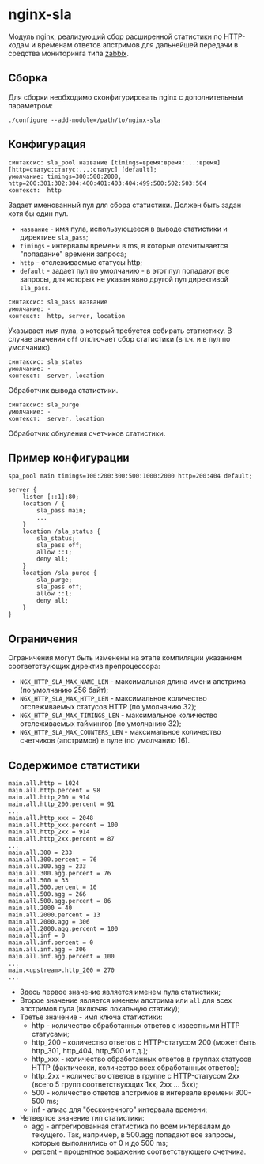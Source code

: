 # nginx-sla

Модуль [nginx](http://nginx.org/ru/), реализующий сбор расширенной статистики по HTTP-кодам и временам ответов апстримов для дальнейшей передачи в средства мониторинга типа [zabbix](http://www.zabbix.com/).

## Сборка

Для сборки необходимо сконфигурировать nginx с дополнительным параметром:

```
./configure --add-module=/path/to/nginx-sla
```

## Конфигурация

```
синтаксис: sla_pool название [timings=время:время:...:время] [http=статус:статус:...:статус] [default];
умолчание: timings=300:500:2000, http=200:301:302:304:400:401:403:404:499:500:502:503:504
контекст:  http
```

Задает именованный пул для сбора статистики. Должен быть задан хотя бы один пул.

* `название` - имя пула, использующееся в выводе статистики и директиве `sla_pass`;
* `timings` - интервалы времени в ms, в которые отсчитывается "попадание" времени запроса;
* `http` - отслеживаемые статусы http;
* `default` - задает пул по умолчанию - в этот пул попадают все запросы, для которых не указан явно другой пул директивой `sla_pass`.

```
синтаксис: sla_pass название
умолчание: -
контекст:  http, server, location
```

Указывает имя пула, в который требуется собирать статистику. В случае значения `off` отключает сбор статистики (в т.ч. и в пул по умолчанию).

```
синтаксис: sla_status
умолчание: -
контекст:  server, location
```

Обработчик вывода статистики.

```
синтаксис: sla_purge
умолчание: -
контекст:  server, location
```

Обработчик обнуления счетчиков статистики.

## Пример конфигурации

```
spa_pool main timings=100:200:300:500:1000:2000 http=200:404 default;

server {
    listen [::1]:80;
    location / {
        sla_pass main;
        ...
    }
    location /sla_status {
        sla_status;
        sla_pass off;
        allow ::1;
        deny all;
    }
    location /sla_purge {
        sla_purge;
        sla_pass off;
        allow ::1;
        deny all;
    }
}
```

## Ограничения

Ограничения могут быть изменены на этапе компиляции указанием соответствующих директив препроцессора:

* `NGX_HTTP_SLA_MAX_NAME_LEN` - максимальная длина имени апстрима (по умолчанию 256 байт);
* `NGX_HTTP_SLA_MAX_HTTP_LEN` - максимальное количество отслеживаемых статусов HTTP (по умолчанию 32);
* `NGX_HTTP_SLA_MAX_TIMINGS_LEN` - максимальное количество отслеживаемых таймингов (по умолчанию 32);
* `NGX_HTTP_SLA_MAX_COUNTERS_LEN` - максимальное количество счетчиков (апстримов) в пуле (по умолчанию 16).

## Содержимое статистики

```
main.all.http = 1024
main.all.http.percent = 98
main.all.http_200 = 914
main.all.http_200.percent = 91
...
main.all.http_xxx = 2048
main.all.http_xxx.percent = 100
main.all.http_2xx = 914
main.all.http_2xx.percent = 87
...
main.all.300 = 233
main.all.300.percent = 76
main.all.300.agg = 233
main.all.300.agg.percent = 76
main.all.500 = 33
main.all.500.percent = 10
main.all.500.agg = 266
main.all.500.agg.percent = 86
main.all.2000 = 40
main.all.2000.percent = 13
main.all.2000.agg = 306
main.all.2000.agg.percent = 100
main.all.inf = 0
main.all.inf.percent = 0
main.all.inf.agg = 306
main.all.inf.agg.percent = 100
...
main.<upstream>.http_200 = 270
...
```

* Здесь первое значение является именем пула статистики;
* Второе значение является именем апстрима или `all` для всех апстримов пула (включая локальную статику);
* Третье значение - имя ключа статистики:
  * http - количество обработанных ответов с известными HTTP статусами;
  * http_200 - количество ответов с HTTP-статусом 200 (может быть http_301, http_404, http_500 и т.д.);
  * http_xxx - количество обработанных ответов в группах статусов HTTP (фактически, количество всех обработанных ответов);
  * http_2xx - количество ответов в группе с HTTP-статусом 2xx (всего 5 групп соответствующих 1xx, 2xx ... 5xx);
  * 500 - количество ответов апстримов в интервале времени 300-500 ms;
  * inf - алиас для "бесконечного" интервала времени;
* Четвертое значение тип статистики:
  * agg - аггрегированная статистика по всем интервалам до текущего. Так, например, в 500.agg попадают все запросы, которые выполнились от 0 и до 500 ms;
  * percent - процентное выражение соответствующего счетчика.
